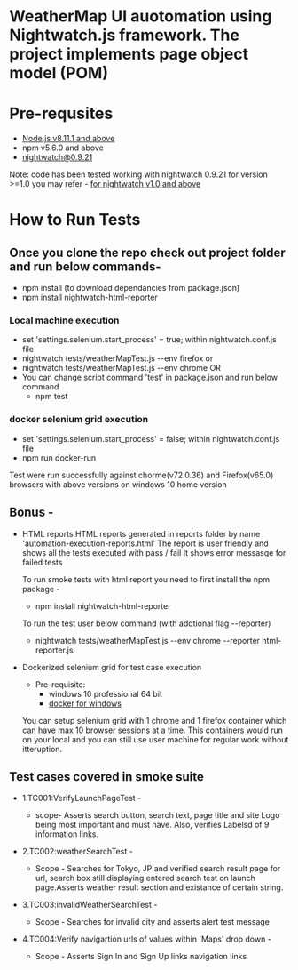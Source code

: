 # WeatherMap UI auotomation using Nightwatch.js framework. The project implements page object model (POM)
  

# Pre-requsites
* [Node.js v8.11.1 and above](https://nodejs.org/en/download/)
* npm v5.6.0 and above
* [nightwatch@0.9.21](http://nightwatchjs.org/)

Note: code has been tested working with nightwatch 0.9.21 for version >=1.0 you may refer -
[for nightwatch v1.0 and above](https://github.com/nightwatchjs/nightwatch/wiki/Migrating-to-Nightwatch-1.0)

# How to Run Tests

## Once you clone the repo check out project folder and run below commands-

* npm install (to download dependancies from package.json)
* npm install nightwatch-html-reporter

### Local machine execution
* set 'settings.selenium.start_process' = true; within nightwatch.conf.js file
* nightwatch tests/weatherMapTest.js --env firefox or
* nightwatch tests/weatherMapTest.js --env chrome
OR
* You can change script command 'test' in package.json and run below command 
  * npm test

### docker selenium grid execution
* set 'settings.selenium.start_process' = false; within nightwatch.conf.js file
* npm run docker-run

Test were run successfully against chorme(v72.0.36) and Firefox(v65.0) browsers with above versions on windows 10 home version



## Bonus -
* HTML reports
	HTML reports generated in reports folder by name 'automation-execution-reports.html'
	The report is user friendly and shows all the tests executed with pass / fail
	It shows error messasge for failed tests

	To run smoke tests with html report you need to first install the npm package -
	 * npm install nightwatch-html-reporter

	To run the test user below command (with addtional flag --reporter)
	* nightwatch tests/weatherMapTest.js --env chrome --reporter html-reporter.js

* Dockerized selenium grid for test case execution
	* Pre-requisite:
		* windows 10 professional 64 bit
		* [docker for windows](https://docs.docker.com/docker-for-windows/install/)

	You can setup selenium grid with 1 chrome and 1 firefox container which can have max 10 browser sessions at a time.
	This containers would run on your local and you can still use user machine for regular work without itteruption.
	
## Test cases covered in smoke suite

* 1.TC001:VerifyLaunchPageTest -
	* scope- Asserts search button, search text, page title and site Logo being most important and must have.
	       Also, verifies Labelsd of 9 information links.

* 2.TC002:weatherSearchTest -
	* Scope - Searches for Tokyo, JP and verified search result page for url, search box still displaying entered search test on launch page.Asserts weather result section and existance of certain string.
		

* 3.TC003:invalidWeatherSearchTest -
	* Scope - Searches for invalid city and asserts alert test message

* 4.TC004:Verify navigartion urls of values within 'Maps' drop down -	
	* Scope - Asserts Sign In and Sign Up links navigation links

